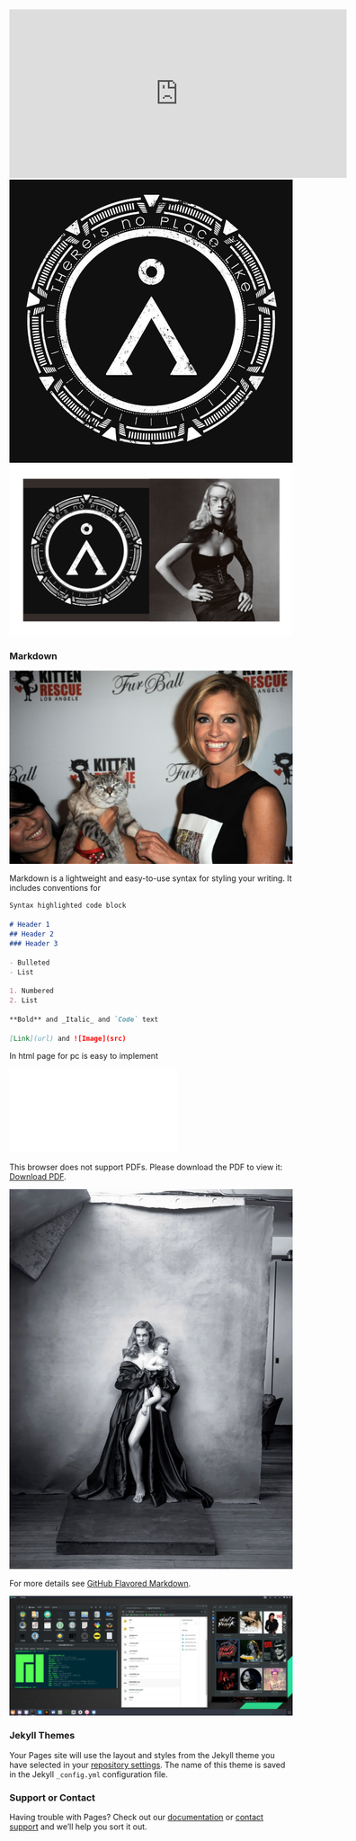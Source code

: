 ## 
<iframe width="600" height="300" src="https://www.youtube.com/embed/Y9BwHjBX7Hs" frameborder="0" allowfullscreen></iframe>

 <a href="https://github.com/wiccasoft/wiccasoft.github.io/edit/master/README.md">
 <img src="there-is-no-place-like.jpg" alt="hi" class="inline"/></a>

 <a href="https://wiccasoft.github.io/xaos">
 <img src="drawing-shoot.png" alt="hi" class="inline"/></a>
 

### Markdown
 <a href="https://wiccasoft.github.io/xaos">
 <img src="fur-ball-at-the-skirball.jpg" alt="hi" class="inline"/></a>
 
Markdown is a lightweight and easy-to-use syntax for styling your writing. It includes conventions for

```markdown
Syntax highlighted code block

# Header 1
## Header 2
### Header 3

- Bulleted
- List

1. Numbered
2. List

**Bold** and _Italic_ and `Code` text

[Link](url) and ![Image](src)
```

In html page for pc is easy to implement

<object data="Head_First.pdf#page=514" type="application/pdf" width="100%" height="600px">
    <embed src="Head_First.pdf" type="application/pdf">
        <p>This browser does not support PDFs. Please download the PDF to view it: <a href="Head_First.pdf">Download PDF</a>.</p>
    </embed>
</object>

![Image](rag-to-reach.jpg)

For more details see [GitHub Flavored Markdown](https://guides.github.com/features/mastering-markdown/).

![Screenshot](Rollin&Scratchin.png)

### Jekyll Themes

Your Pages site will use the layout and styles from the Jekyll theme you have selected in your [repository settings](https://github.com/wiccasoft/wiccasoft.github.io/settings). The name of this theme is saved in the Jekyll `_config.yml` configuration file.

### Support or Contact

Having trouble with Pages? Check out our [documentation](https://help.github.com/categories/github-pages-basics/) or [contact support](https://github.com/contact) and we’ll help you sort it out.
